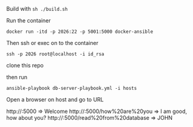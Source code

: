 Build with `sh ./build.sh`

Run the container 

`docker run -itd -p 2026:22 -p 5001:5000 docker-ansible`

Then ssh or exec on to the container

`ssh -p 2026 root@localhost -i id_rsa`

clone this repo

then run

`ansible-playbook db-server-playbook.yml -i hosts`


Open a browser on host and go to URL

http://<IP>:5000                            => Welcome
http://<IP>:5000/how%20are%20you            => I am good, how about you?
http://<IP>:5000/read%20from%20database     => JOHN
